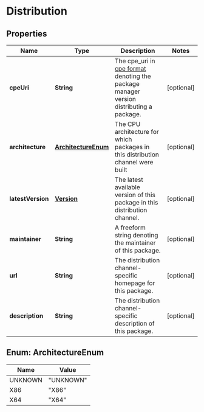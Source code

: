 
# Distribution

## Properties
Name | Type | Description | Notes
------------ | ------------- | ------------- | -------------
**cpeUri** | **String** | The cpe_uri in [cpe format](https://cpe.mitre.org/specification/) denoting the package manager version distributing a package. |  [optional]
**architecture** | [**ArchitectureEnum**](#ArchitectureEnum) | The CPU architecture for which packages in this distribution channel were built |  [optional]
**latestVersion** | [**Version**](Version.md) | The latest available version of this package in this distribution channel. |  [optional]
**maintainer** | **String** | A freeform string denoting the maintainer of this package. |  [optional]
**url** | **String** | The distribution channel-specific homepage for this package. |  [optional]
**description** | **String** | The distribution channel-specific description of this package. |  [optional]


<a name="ArchitectureEnum"></a>
## Enum: ArchitectureEnum
Name | Value
---- | -----
UNKNOWN | &quot;UNKNOWN&quot;
X86 | &quot;X86&quot;
X64 | &quot;X64&quot;



